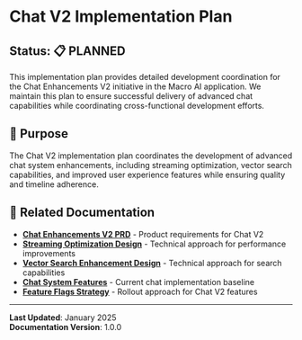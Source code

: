 # Chat V2 Implementation Plan

## Status: 📋 PLANNED

This implementation plan provides detailed development coordination for the Chat Enhancements V2 initiative in the Macro
AI application. We maintain this plan to ensure successful delivery of advanced chat capabilities while coordinating
cross-functional development efforts.

## 🎯 Purpose

The Chat V2 implementation plan coordinates the development of advanced chat system enhancements, including streaming
optimization, vector search capabilities, and improved user experience features while ensuring quality and timeline
adherence.

## 🔗 Related Documentation

- **[Chat Enhancements V2 PRD](../../requirements/prds/chat-enhancements-v2.md)** - Product requirements for Chat V2
- **[Streaming Optimization Design](../../requirements/technical-designs/streaming-optimization.md)** - Technical
  approach for performance improvements
- **[Vector Search Enhancement Design](../../requirements/technical-designs/vector-search-enhancement.md)** - Technical
  approach for search capabilities
- **[Chat System Features](../../../features/chat-system/README.md)** - Current chat implementation baseline
- **[Feature Flags Strategy](../feature-flags/strategy.md)** - Rollout approach for Chat V2 features

---

**Last Updated**: January 2025  
**Documentation Version**: 1.0.0
